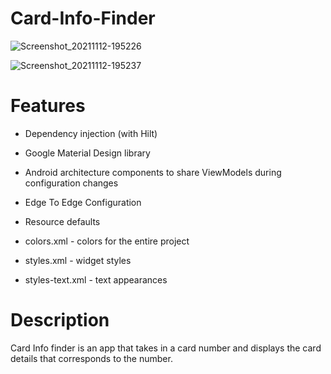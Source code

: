 # Card-Info-Finder

![Screenshot_20211112-195226](https://user-images.githubusercontent.com/33810711/141525099-50840261-e355-42fd-8cac-f3584d298a9c.jpg)

![Screenshot_20211112-195237](https://user-images.githubusercontent.com/33810711/141525111-ba88befe-8298-4053-8872-9677d59942d4.jpg)

# Features

- Dependency injection (with Hilt)

- Google Material Design library

- Android architecture components to share ViewModels during configuration changes

- Edge To Edge Configuration

- Resource defaults

- colors.xml - colors for the entire project

- styles.xml - widget styles

- styles-text.xml - text appearances

# Description

Card Info finder is an app that takes in a card number and displays the card details that corresponds to the number.
